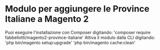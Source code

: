 # Modulo per aggiungere le Province Italiane a Magento 2
Puoi eseguire l'installazione con Composer digitando:
'composer require fabbellotti/magento2-province-italiane'
Attiva il modulo dalla CLI digitando:
'php bin/magento setup:upgrade'
'php bin/magento cache:clean'

